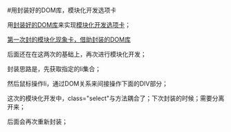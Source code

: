 #用封装好的DOM库，模块化开发选项卡

用[封装好的DOM库](https://github.com/Broszhu/zhuanbang-javascript-notes/blob/master/DOM%E6%93%8D%E4%BD%9C%E5%92%8C%E5%B0%81%E8%A3%85DOM%E5%BA%93/tool.js)来实现[模块化开发选项卡](#)；

[第一次封的模块化现象卡，借助封装的DOM库](http://taobao.fm/works/tabModel/tabModel.html)

后面还在在这两次的基础上，再次进行模块化开发；

封装思路是，先获取指定的li集合；

然后鼠标操作li，通过DOM关系来间接操作下面的DIV部分；

这次的模块化开发中，class="select"与方法耦合了；下次封装的时候；需要分离开来；

后面会再次重新封装；